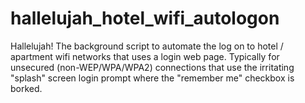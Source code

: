 # hallelujah_hotel_wifi_autologon
Hallelujah! The background script to automate the log on to hotel / apartment wifi networks that uses a login web page. Typically for unsecured (non-WEP/WPA/WPA2) connections that use the irritating "splash" screen login prompt where the "remember me" checkbox is borked.
